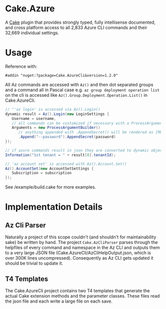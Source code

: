 # Cake.Azure
A [Cake](http://cakebuild.net) plugin that provides strongly typed, fully intellisense documented, and cross platform access
to all 2,833 Azure CLI commands and their 32,669 individual settings.

# Usage

Reference with:

`#addin "nuget:?package=Cake.AzureCli&version=1.2.0"`

All Az commands are accessed with `Az()` and then dot separated groups and a command all in Pascal case e.g. `az group deployment operation list` on the cli is accessed like  `Az().Group.Deployment.Operation.List()` in Cake.AzureCli.

```csharp
// "'az login' is accessed via Az().Login()
dynamic result = Az().Login(new LoginSettings {
   Username = username,
   // all commands can be customized if necessary with a ProcessArgumentBuilder
   Arguments = new ProcessArgumentBuilder()
      // anything appended with .AppendSecret() will be rendered as [REDACTED] if cake is run with `-verbosity=diagnostic`
      .Append("--password").AppendSecret(password)
});

// if azure commands result in json they are converted to dynamic objects
Information("1st tenant = " + result[0].tenantId);

// 'az account set' is accessed with Az().Account.Set()
Az().AccountSet(new AccountSetSettings {
   Subscription = subscription
});
```

See /example/build.cake for more examples.

# Implementation Details

## Az Cli Parser

Naturally a project of this scope couldn't (and shouldn't for maintainability sake) be written by hand.  The 
project `Cake.AzCliParser` parses through the helpfiles of every command and namespace in the Az CLI and outputs 
them to a very large JSON file (Cake.AzureCli/AzCliHelpOutput.json, which is over 300K lines uncompressed).
Consequently as Az CLI gets updated it should be trivial to update it.

## T4 Templates

The Cake.AzureCli project contains two T4 templates that generate the actual Cake extension methods and the parameter classes.  These files read the json file and each write a large file on each save.

